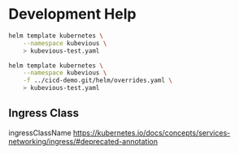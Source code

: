 # Development Help

```sh
helm template kubernetes \
    --namespace kubevious \
    > kubevious-test.yaml
```

```sh
helm template kubernetes \
    --namespace kubevious \
    -f ../cicd-demo.git/helm/overrides.yaml \
    > kubevious-test.yaml
```


## Ingress Class
ingressClassName
https://kubernetes.io/docs/concepts/services-networking/ingress/#deprecated-annotation